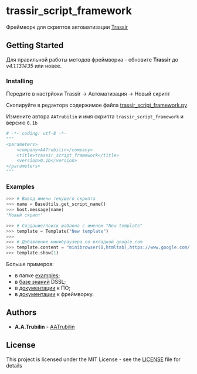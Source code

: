 # trassir_script_framework

Фреймворк для скриптов автоматизации [Trassir](https://www.dssl.ru/)

## Getting Started

Для правильной работы методов фреймворка - обновите 
**Trassir** до *v4.1.131435* или новее.

### Installing

Передите в настрйоки Trassir -> Автоматизация -> Новый скрипт

Скопируйте в редакторв содержимое файла 
[trassir_script_framework.py](trassir_script_framework.py)

Измените автора ``AATrubilin`` и имя скрипта ``trassir_script_framework`` и версию ``0.1b``

```python
# -*- coding: utf-8 -*-
"""
<parameters>
    <company>AATrubilin</company>
    <title>trassir_script_framework</title>
    <version>0.1b</version>
</parameters>
"""
```

### Examples

```python
>>> # Вывод имени текущего скрипта
>>> name = BaseUtils.get_script_name()
>>> host.message(name)
'Новый скрипт'
```

```python
>>> # Создание/поиск шаблона с именем "New template"
>>> template = Template("New template")
>>>
>>> # Добавление минибраузера со вкладкой google.com
>>> template.content = "minibrowser(0,htmltab(,https://www.google.com/))"
>>> template.show(1)
```

Больше примеров:
 * в папке [examples](examples);
 * в [базе знаний](https://confluence.trassir.com/display/WD/Script+DSSL) DSSL;
 * в [документации](https://www.dssl.ru/files/trassir/manual/ru/setup-rules-examples.html) к ПО;
 * в [документации](https://trassir_script_framework.readthedocs.io/) к фреймворку.

## Authors

* **A.A.Trubilin** - [AATrubilin](https://github.com/AATrubilin)

## License

This project is licensed under the MIT License - see the [LICENSE](LICENSE.md) file for details
